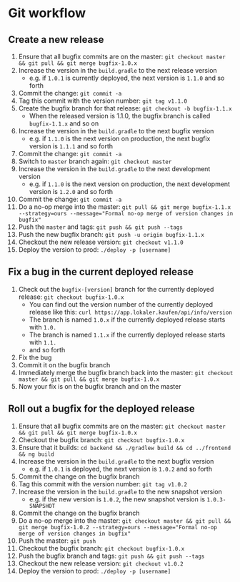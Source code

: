 # Git workflow

## Create a new release

1. Ensure that all bugfix commits are on the master: `git checkout master && git pull && git merge bugfix-1.0.x`
1. Increase the version in the `build.gradle` to the next release version
    * e.g. if `1.0.1` is currently deployed, the next version is `1.1.0` and so forth
1. Commit the change: `git commit -a`
1. Tag this commit with the version number: `git tag v1.1.0`
1. Create the bugfix branch for that release: `git checkout -b bugfix-1.1.x`
    * When the released version is 1.1.0, the bugfix branch is called `bugfix-1.1.x` and so on
1. Increase the version in the `build.gradle` to the next bugfix version
    * e.g. if `1.1.0` is the next version on production, the next bugfix version is `1.1.1` and so forth
1. Commit the change: `git commit -a` 
1. Switch to `master` branch again: `git checkout master`
1. Increase the version in the `build.gradle` to the next development version
    * e.g. if `1.1.0` is the next version on production, the next development version is `1.2.0` and so forth
1. Commit the change: `git commit -a`
1. Do a no-op merge into the master: `git pull && git merge bugfix-1.1.x --strategy=ours --message="Formal no-op merge of version changes in bugfix"`
1. Push the `master` and tags: `git push && git push --tags`
1. Push the new bugfix branch: `git push -u origin bugfix-1.1.x`
1. Checkout the new release version: `git checkout v1.1.0`
1. Deploy the version to prod: `./deploy -p [username]`

## Fix a bug in the current deployed release

1. Check out the `bugfix-[version]` branch for the currently deployed release: `git checkout bugfix-1.0.x`
    * You can find out the version number of the currently deployed release like this: `curl https://app.lokaler.kaufen/api/info/version`
    * The branch is named `1.0.x` if the currently deployed release starts with `1.0.`
    * The branch is named `1.1.x` if the currently deployed release starts with `1.1.`
    * and so forth
1. Fix the bug
1. Commit it on the bugfix branch
1. Immediately merge the bugfix branch back into the master: `git checkout master && git pull && git merge bugfix-1.0.x`
1. Now your fix is on the bugfix branch and on the master 

## Roll out a bugfix for the deployed release

1. Ensure that all bugfix commits are on the master: `git checkout master && git pull && git merge bugfix-1.0.x`
1. Checkout the bugfix branch: `git checkout bugfix-1.0.x`
1. Ensure that it builds: `cd backend && ./gradlew build && cd ../frontend && ng build`
1. Increase the version in the `build.gradle` to the next bugfix version
    * e.g. if `1.0.1` is deployed, the next version is `1.0.2` and so forth
1. Commit the change on the bugfix branch
1. Tag this commit with the version number: `git tag v1.0.2`
1. Increase the version in the `build.gradle` to the new snapshot version
    * e.g. if the new version is `1.0.2`, the new snapshot version is `1.0.3-SNAPSHOT`
1. Commit the change on the bugfix branch
1. Do a no-op merge into the master: `git checkout master && git pull && git merge bugfix-1.0.2 --strategy=ours --message="Formal no-op merge of version changes in bugfix"`
1. Push the master: `git push`
1. Checkout the bugfix branch: `git checkout bugfix-1.0.x`
1. Push the bugfix branch and tags: `git push && git push --tags`
1. Checkout the new release version: `git checkout v1.0.2`
1. Deploy the version to prod: `./deploy -p [username]`
